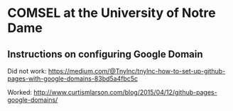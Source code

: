 # COMSEL at the University of Notre Dame

## Instructions on configuring Google Domain

Did not work: https://medium.com/@Tnylnc/tnylnc-how-to-set-up-github-pages-with-google-domains-83bd5a4fbc5c

Worked: http://www.curtismlarson.com/blog/2015/04/12/github-pages-google-domains/
